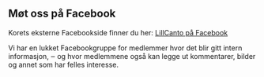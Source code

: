 ## Møt oss på Facebook

Korets eksterne Facebookside finner du her: [LillCanto på Facebook](https://www.facebook.com/LillCanto/)

Vi har en lukket Facebookgruppe for medlemmer hvor det blir gitt intern informasjon, ‒ og hvor medlemmene også kan legge ut kommentarer, bilder og annet som har felles interesse.

